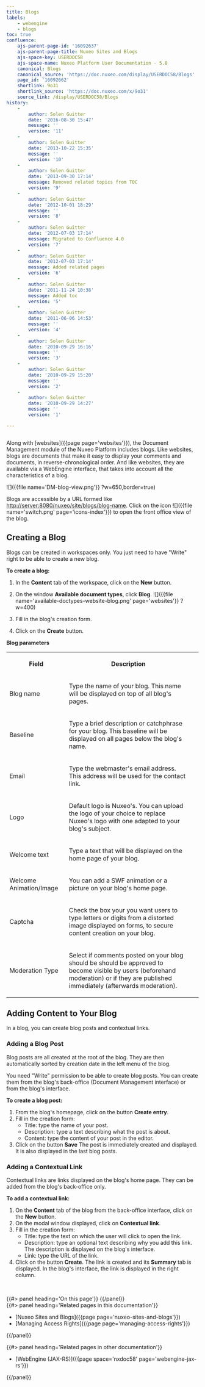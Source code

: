 ```yaml
---
title: Blogs
labels:
    - webengine
    - blogs
toc: true
confluence:
    ajs-parent-page-id: '16092637'
    ajs-parent-page-title: Nuxeo Sites and Blogs
    ajs-space-key: USERDOC58
    ajs-space-name: Nuxeo Platform User Documentation - 5.8
    canonical: Blogs
    canonical_source: 'https://doc.nuxeo.com/display/USERDOC58/Blogs'
    page_id: '16092662'
    shortlink: 9o31
    shortlink_source: 'https://doc.nuxeo.com/x/9o31'
    source_link: /display/USERDOC58/Blogs
history:
    - 
        author: Solen Guitter
        date: '2016-08-30 15:47'
        message: ''
        version: '11'
    - 
        author: Solen Guitter
        date: '2013-10-22 15:35'
        message: ''
        version: '10'
    - 
        author: Solen Guitter
        date: '2013-09-30 17:14'
        message: Removed related topics from TOC
        version: '9'
    - 
        author: Solen Guitter
        date: '2012-10-01 18:29'
        message: ''
        version: '8'
    - 
        author: Solen Guitter
        date: '2012-07-03 17:14'
        message: Migrated to Confluence 4.0
        version: '7'
    - 
        author: Solen Guitter
        date: '2012-07-03 17:14'
        message: Added related pages
        version: '6'
    - 
        author: Solen Guitter
        date: '2011-11-24 10:38'
        message: Added toc
        version: '5'
    - 
        author: Solen Guitter
        date: '2011-06-06 14:53'
        message: ''
        version: '4'
    - 
        author: Solen Guitter
        date: '2010-09-29 16:16'
        message: ''
        version: '3'
    - 
        author: Solen Guitter
        date: '2010-09-29 15:20'
        message: ''
        version: '2'
    - 
        author: Solen Guitter
        date: '2010-09-29 14:27'
        message: ''
        version: '1'

---
```

<div class="row"><div class="column medium-8">

Along with [websites]({{page page='websites'}}), the Document Management module of the Nuxeo Platform includes blogs. Like websites, blogs are documents that make it easy to display your comments and documents, in reverse-chronological order. And like websites, they are available via a WebEngine interface, that takes into account all the characteristics of a blog.

![]({{file name='DM-blog-view.png'}} ?w=650,border=true)

Blogs are accessible by a URL formed like [http://server:8080/nuxeo/site/blogs/blog-name](http://server:8080/nuxeo/site/blogs/blog-name). Click on the icon&nbsp;![]({{file name='switch.png' page='icons-index'}}) to open the front office view of the blog.

## Creating a Blog

Blogs can be created in workspaces only. You just need to have "Write" right to be able to create a new blog.

**To create a blog:**

1.  In the **Content** tab of the workspace, click on the **New** button.

2.  On the window **Available document types**, click **Blog**.
    ![]({{file name='available-doctypes-website-blog.png' page='websites'}} ?w=400)

3.  Fill in the blog's creation form.

4.  Click on the **Create** button.

**Blog parameters**

<table><tbody><tr><th colspan="1">

Field

</th><th colspan="1">

Description

</th></tr><tr><td colspan="1">

Blog name

</td><td colspan="1">

Type the name of your blog. This name will be displayed on top of all blog's pages.

</td></tr><tr><td colspan="1">

Baseline

</td><td colspan="1">

Type a brief description or catchphrase for your blog. This baseline will be displayed on all pages below the blog's name.

</td></tr><tr><td colspan="1">

Email

</td><td colspan="1">

Type the webmaster's email address. This address will be used for the contact link.

</td></tr><tr><td colspan="1">

Logo

</td><td colspan="1">

Default logo is Nuxeo's. You can upload the logo of your choice to replace Nuxeo's logo with one adapted to your blog's subject.

</td></tr><tr><td colspan="1">

Welcome text

</td><td colspan="1">

Type a text that will be displayed on the home page of your blog.

</td></tr><tr><td colspan="1">

Welcome Animation/Image

</td><td colspan="1">

You can add a SWF animation or a picture on your blog's home page.

</td></tr><tr><td colspan="1">

Captcha

</td><td colspan="1">

Check the box your you want users to type letters or digits from a distorted image displayed on forms, to secure content creation on your blog.

</td><td colspan="1">

&nbsp;

</td></tr><tr><td colspan="1">

Moderation Type

</td><td colspan="1">

Select if comments posted on your blog should be should be approved to become visible by users (beforehand moderation) or if they are published immediately (afterwards moderation).

</td></tr></tbody></table>

## Adding Content to Your Blog

In a blog, you can create blog posts and contextual links.

### Adding a Blog Post

Blog posts are all created at the root of the blog. They are then automatically sorted by creation date in the left menu of the blog.

You need "Write" permission to be able to create blog posts. You can create them from the blog's back-office (Document Management interface) or from the blog's interface.

**To create a blog post:**

1.  From the blog's homepage, click on the button **Create entry**.
2.  Fill in the creation form:
    *   Title: type the name of your post.
    *   Description: type a text describing what the post is about.
    *   Content: type the content of your post in the editor.
3.  Click on the button **Save**
    The post is immediately created and displayed. It is also displayed in the last blog posts.

### Adding a Contextual Link

Contextual links are links displayed on the blog's home page.
They can be added from the blog's back-office only.

**To add a contextual link:**

1.  On the **Content** tab of the blog from the back-office interface, click on the **New** button.
2.  On the modal window displayed, click on **Contextual link**.
3.  Fill in the creation form:
    *   Title: type the text on which the user will click to open the link.
    *   Description: type an optional text describing why you add this link. The description is displayed on the blog's interface.
    *   Link: type the URL of the link.
4.  Click on the button **Create**.
    The link is created and its **Summary** tab is displayed.
    In the blog's interface, the link is displayed in the right column.

&nbsp;

</div><div class="column medium-4">{{#> panel heading='On this page'}} {{/panel}}</div></div><div class="row" data-equalizer data-equalize-on="medium"><div class="column medium-6">{{#> panel heading='Related pages in this documentation'}}

*   [Nuxeo Sites and Blogs]({{page page='nuxeo-sites-and-blogs'}})
*   [Managing Access Rights]({{page page='managing-access-rights'}})

{{/panel}}</div><div class="column medium-6">{{#> panel heading='Related pages in other documentation'}}

*   [WebEngine (JAX-RS)]({{page space='nxdoc58' page='webengine-jax-rs'}})

{{/panel}}</div></div>